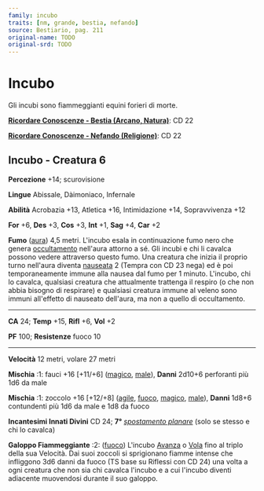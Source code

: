 ```yaml
---
family: incubo
traits: [nm, grande, bestia, nefando]
source: Bestiario, pag. 211
original-name: TODO
original-srd: TODO
---
```


# Incubo

Gli incubi sono fiammeggianti equini forieri di morte.

**[Ricordare Conoscenze - Bestia (Arcano, Natura)](/azioni/ricordare-conoscenze)**:
CD 22

**[Ricordare Conoscenze - Nefando (Religione)](/azioni/ricordare-conoscenze)**:
CD 22

## Incubo - Creatura 6

**Percezione** +14; scurovisione

**Lingue** Abissale, Dàimoniaco, Infernale

**Abilità** Acrobazia +13, Atletica +16, Intimidazione +14, Sopravvivenza +12

**For** +6, **Des** +3, **Cos** +3, **Int** +1, **Sag** +4, **Car** +2

**Fumo** ([aura](/tratti/aura)) 4,5 metri. L'incubo esala in continuazione fumo
nero che genera [occultamento](/condizioni/occultato) nell'aura attorno a sé.
Gli incubi e chi li cavalca possono vedere attraverso questo fumo. Una creatura
che inizia il proprio turno nell'aura diventa [nauseata](/condizioni/nauseato) 2
(Tempra con CD 23 nega) ed è poi temporaneamente immune alla nausea dal fumo per
1 minuto. L'incubo, chi lo cavalca, qualsiasi creatura che attualmente trattenga
il respiro (o che non abbia bisogno di respirare) e qualsiasi creatura immune al
veleno sono immuni all'effetto di nauseato dell'aura, ma non a quello di
occultamento.

---

**CA** 24; **Temp** +15, **Rifl** +6, **Vol** +2

**PF** 100; **Resistenze** fuoco 10

---

**Velocità** 12 metri, volare 27 metri

**Mischia** :1: fauci +16 \[+11/+6] ([magico](/tratti/magico),
[male](/tratti/male)), **Danni** 2d10+6 perforanti più 1d6 da male

**Mischia** :1: zoccolo +16 \[+12/+8] ([agile](/tratti/agile),
[fuoco](/tratti/fuoco), [magico](/tratti/magico), [male](/tratti/male)),
**Danni** 1d8+6 contundenti più 1d6 da male e 1d8 da fuoco

**Incantesimi Innati Divini** CD 24; **7°**
_[spostamento planare](/incantesimi/spostamento-planare)_ (solo se stesso e chi
lo cavalca)

**Galoppo Fiammeggiante** :2: ([fuoco](/tratti/fuoco)) L'incubo
[Avanza](/azioni/avanzare) o [Vola](/azioni/volare) fino al triplo della sua
Velocità. Dai suoi zoccoli si sprigionano fiamme intense che infliggono 3d6
danni da fuoco (TS base su Riflessi con CD 24) una volta a ogni creatura che non
sia chi cavalca l'incubo e a cui l'incubo diventi adiacente muovendosi durante
il suo galoppo.

